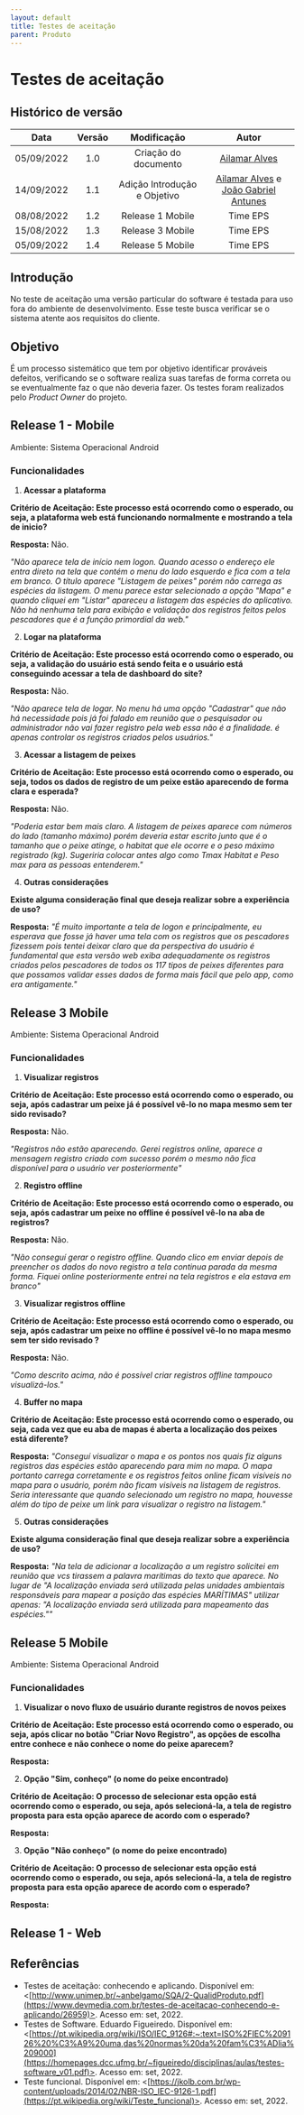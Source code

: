 ```yaml
---
layout: default
title: Testes de aceitação
parent: Produto
---
```


# Testes de aceitação

## Histórico de versão

| Data | Versão | Modificação | Autor |
| :--: | :----: | :---------: | :---: |
| 05/09/2022 | 1.0 | Criação do documento | [Ailamar Alves](https://github.com/ailamaralves) |
| 14/09/2022 | 1.1 | Adição Introdução e Objetivo | [Ailamar Alves](https://github.com/ailamaralves) e [João Gabriel Antunes](https://github.com/flyerjohn) |
| 08/08/2022 | 1.2 | Release 1 Mobile | Time EPS |
| 15/08/2022 | 1.3 | Release 3 Mobile | Time EPS |
| 05/09/2022 | 1.4 | Release 5 Mobile | Time EPS |

## Introdução

No teste de aceitação uma versão particular do software é testada para uso fora do ambiente de desenvolvimento. 
Esse teste busca verificar se o sistema atente aos requisitos do cliente. 

## Objetivo

É um processo sistemático que tem por objetivo identificar prováveis defeitos, verificando se o software realiza suas tarefas de 
forma correta ou se eventualmente faz o que não deveria fazer. Os testes foram realizados pelo *Product Owner* do projeto.

## Release 1 - Mobile

Ambiente: Sistema Operacional Android 

### Funcionalidades 

1. **Acessar a plataforma**

**Critério de Aceitação: Este processo está ocorrendo como o esperado, ou seja, a plataforma web está funcionando normalmente e mostrando a tela de inicio?**

**Resposta:** Não.  

*"Não aparece tela de início nem logon. Quando acesso o endereço ele entra direto na tela que contém o menu do lado esquerdo e fica com a tela em branco. 
O título aparece "Listagem de peixes" porém não carrega as espécies da listagem. O menu parece estar selecionado a opção "Mapa" e quando cliquei em "Listar" 
apareceu a listagem das espécies do aplicativo. Não há nenhuma tela para exibição e validação dos registros feitos pelos pescadores que é a função primordial da web."*

2. **Logar na plataforma**

**Critério de Aceitação: Este processo está ocorrendo como o esperado, ou seja, a validação do usuário está sendo feita e o usuário está conseguindo acessar a tela de dashboard do site?**

**Resposta:** Não. 

*"Não aparece tela de logar. No menu há uma opção "Cadastrar" que não há necessidade pois já foi falado em reunião que o pesquisador ou administrador não vai fazer registro pela
web essa não é a finalidade. é apenas controlar os registros criados pelos usuários."*

3. **Acessar a listagem de peixes**

**Critério de Aceitação: Este processo está ocorrendo como o esperado, ou seja, todos os dados de registro de um peixe estão aparecendo de forma clara e esperada?**

**Resposta:** Não. 

*"Poderia estar bem mais claro. A listagem de peixes aparece com números do lado (tamanho máximo) porém deveria estar escrito junto que é o tamanho que
o peixe atinge, o habitat que ele ocorre e o peso máximo registrado (kg). Sugeriria colocar antes algo como Tmax Habitat e Peso max para as pessoas entenderem."*

4. **Outras considerações**

**Existe alguma consideração final que deseja realizar sobre a experiência de uso?**

**Resposta:** *"É muito importante a tela de logon e principalmente, eu esperava que fosse já haver uma tela com os registros que os pescadores fizessem pois tentei 
deixar claro que da perspectiva do usuário é fundamental que esta versão web exiba adequadamente os registros criados pelos pescadores de todos os 117 tipos de peixes 
diferentes para que possamos validar esses dados de forma mais fácil que pelo app, como era antigamente."*

## Release 3 Mobile

Ambiente: Sistema Operacional Android 

### Funcionalidades 

1. **Visualizar registros**

**Critério de Aceitação: Este processo está ocorrendo como o esperado, ou seja, após cadastrar um peixe já é possível vê-lo no mapa mesmo sem ter sido revisado?**

**Resposta:** Não.  

*"Registros não estão aparecendo. Gerei registros online, aparece a mensagem registro criado com sucesso porém o mesmo não fica disponível para o usuário ver posteriormente"*

2. **Registro offline**

**Critério de Aceitação: Este processo está ocorrendo como o esperado, ou seja, após cadastrar um peixe no offline é possível vê-lo na aba de registros?**

**Resposta:** Não. 

*"Não conseguí gerar o registro offline. Quando clico em enviar depois de preencher os dados do novo registro a tela continua parada da mesma forma.
Fiquei online posteriormente entrei na tela registros e ela estava em branco"*

3. **Visualizar registros offline**

**Critério de Aceitação: Este processo está ocorrendo como o esperado, ou seja, após cadastrar um peixe no offline é possível vê-lo no mapa mesmo sem ter sido revisado ?**

**Resposta:** Não. 

*"Como descrito acima, não é possível criar registros offline tampouco visualizá-los."*

4. **Buffer no mapa**

**Critério de Aceitação: Este processo está ocorrendo como o esperado, ou seja, cada vez que eu  aba de mapas é aberta a localização dos peixes está diferente?**

**Resposta:** *"Conseguí visualizar o mapa e os pontos nos quais fiz alguns registros das espécies estão aparecendo para mim no mapa. O mapa portanto carrega 
corretamente e os registros feitos online ficam visíveis no mapa para o usuário, porém não ficam visíveis na listagem de registros. Seria interessante que quando 
selecionado um registro no mapa, houvesse além do tipo de peixe um link para visualizar o registro na listagem."*

5. **Outras considerações**

**Existe alguma consideração final que deseja realizar sobre a experiência de uso?**

**Resposta:** *"Na tela de adicionar a localização a um registro solicitei em reunião que vcs tirassem a palavra marítimas do texto que aparece. No lugar de "A 
localização enviada será utilizada pelas unidades ambientais responsáveis para mapear a posição das espécies MARÍTIMAS" utilizar apenas: "A localização enviada 
será utilizada para mapeamento das espécies.""*

## Release 5 Mobile

Ambiente: Sistema Operacional Android 

### Funcionalidades 

1. **Visualizar o novo fluxo de usuário durante registros de novos peixes**

**Critério de Aceitação: Este processo está ocorrendo como o esperado, ou seja, após clicar no botão "Criar Novo Registro", as opções de escolha entre conhece e não conhece o nome do peixe aparecem?**

**Resposta:** 

2. **Opção "Sim, conheço" (o nome do peixe encontrado)**

**Critério de Aceitação: O processo de selecionar esta opção está ocorrendo como o esperado, ou seja, após selecioná-la, a tela de registro proposta para esta opção aparece de acordo com o esperado?**

**Resposta:** 

3. **Opção "Não conheço" (o nome do peixe encontrado)**

**Critério de Aceitação: O processo de selecionar esta opção está ocorrendo como o esperado, ou seja, após selecioná-la, a tela de registro proposta para esta opção aparece de acordo com o esperado?**

**Resposta:**

## Release 1 - Web




## Referências
- Testes de aceitação: conhecendo e aplicando. Disponível em: <[http://www.unimep.br/~anbelgamo/SQA/2-QualidProduto.pdf](https://www.devmedia.com.br/testes-de-aceitacao-conhecendo-e-aplicando/26959)>. Acesso em: set, 2022.
- Testes de Software. Eduardo Figueiredo. Disponível em: <[https://pt.wikipedia.org/wiki/ISO/IEC_9126#:~:text=ISO%2FIEC%209126%20%C3%A9%20uma,das%20normas%20da%20fam%C3%ADlia%209000](https://homepages.dcc.ufmg.br/~figueiredo/disciplinas/aulas/testes-software_v01.pdf)>. Acesso em: set, 2022.
- Teste funcional. Disponível em: <[https://jkolb.com.br/wp-content/uploads/2014/02/NBR-ISO_IEC-9126-1.pdf](https://pt.wikipedia.org/wiki/Teste_funcional)>. Acesso em: set, 2022.
